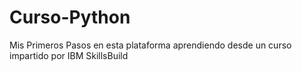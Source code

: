 # Curso-Python

Mis Primeros Pasos en esta plataforma aprendiendo desde un curso impartido por IBM SkillsBuild
